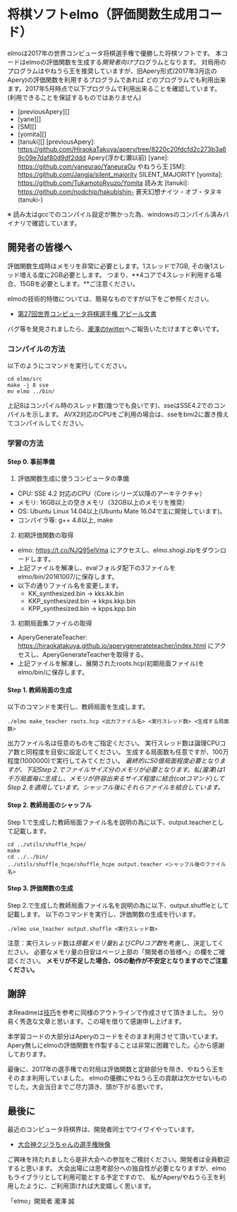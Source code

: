 # 将棋ソフトelmo（評価関数生成用コード）

elmoは2017年の世界コンピュータ将棋選手権で優勝した将棋ソフトです。
本コードはelmoの評価関数を生成する*開発者向け*プログラムとなります。
対局用のプログラムはやねうら王を推奨していますが、旧Apery形式(2017年3月迄のApery)の評価関数を利用するプログラムであれば
どのプログラムでも利用出来ます。2017年5月時点で以下プログラムで利用出来ることを確認しています。
(利用できることを保証するものではありません)
- [previousApery][]
- [yane][]
- [SM][] 
- [yomita][]
- [tanuki][]
[previousApery]: https://github.com/HiraokaTakuya/apery/tree/8220c20fdcfd2c273b3a69c09e7daf80d9df2ddd Apery(浮かむ瀬以前)
[yane]: https://github.com/yaneurao/YaneuraOu やねうら王
[SM]: https://github.com/Jangja/silent_majority SILENT_MAJORITY
[yomita]: https://github.com/TukamotoRyuzo/Yomita 読み太
[tanuki]: https://github.com/nodchip/hakubishin- 蒼天幻想ナイツ・オブ・タヌキ(tanuki-)

※ 読み太はgccでのコンパイル設定が無かった為、windowsのコンパイル済みバイナリで確認しています。

## 開発者の皆様へ

評価関数生成時はメモリを非常に必要とします。1スレッドで7GB, その後1スレッド増える度に2GB必要とします。
つまり、**4コアで4スレッド利用する場合、15GBを必要とします。**ご注意ください。

elmoの技術的特徴については、簡易なものですが以下をご参照ください。
- [第27回世界コンピュータ将棋選手権 アピール文書](http://www2.computer-shogi.org/wcsc27/appeal/elmo/elmo_wcsc27_appeal_r2_0.txt)

バグ等を発見されましたら、[瀧澤のtwitter](https://twitter.com/mktakizawa)へご報告いただけますと幸いです。

### コンパイルの方法

以下のようにコマンドを実行してください。

```
cd elmo/src
make -j 8 sse
mv elmo ../bin/
```
上記8はコンパイル時のスレッド数(幾つでも良いです)、sseはSSE4.2でのコンパイルを示します。
AVX2対応のCPUをご利用の場合は、sseをbmi2に置き換えてコンパイルしてください。

### 学習の方法

#### Step 0. 事前準備

1. 評価関数生成に使うコンピュータの準備
  - CPU: SSE 4.2 対応のCPU（Core iシリーズ以降のアーキテクチャ）
  - メモリ: 16GB以上の空きメモリ（32GB以上のメモリを推奨）
  - OS: Ubuntu Linux 14.04以上(Ubuntu Mate 16.04で主に開発しています)。
  - コンパイラ等: g++ 4.8以上, make
2. 初期評価関数の取得
  - elmo: https://t.co/NJQ95elVma にアクセスし、elmo.shogi.zipをダウンロードします。
  - 上記ファイルを解凍し、evalフォルダ配下の3ファイルをelmo/bin/20161007/に保存します。
  - 以下の通りファイル名を変更します。
    - KK_synthesized.bin → kks.kk.bin
    - KKP_synthesized.bin → kkps.kkp.bin
    - KPP_synthesized.bin → kpps.kpp.bin
3. 初期局面集ファイルの取得
  - AperyGenerateTeacher: https://hiraokatakuya.github.io/aperygenerateteacher/index.html にアクセスし、AperyGenerateTeacherを取得する。
  - 上記ファイルを解凍し、展開されたroots.hcp(初期局面ファイル)をelmo/bin/に保存します。

#### Step 1. 教師局面の生成

以下のコマンドを実行し、教師局面を生成します。

``` 
./elmo make_teacher roots.hcp <出力ファイル名> <実行スレッド数> <生成する局面数>
```

出力ファイル名は任意のものをご指定ください。
実行スレッド数は論理CPUコア数と同程度を目安に設定してください。
生成する局面数も任意ですが、100万程度(1000000)で実行してみてください。
*最終的に50億局面程度必要となりますが、下記Step 2.でファイルサイズ分のメモリが必要となります。私(瀧澤)は1千万局面毎に生成し、メモリが許容出来るサイズ程度に結合(catコマンド)してStep 2.を適用しています。シャッフル後にそれらファイルを結合しています。*

#### Step 2. 教師局面のシャッフル

Step 1.で生成した教師局面ファイル名を説明の為に以下、output.teacherとして記載します。
```
cd ../utils/shuffle_hcpe/
make
cd ../../bin/
../utils/shuffle_hcpe/shuffle_hcpe output.teacher <シャッフル後のファイル名>
```

#### Step 3. 評価関数の生成

Step 2.で生成した教師局面ファイル名を説明の為に以下、output.shuffleとして記載します。
以下のコマンドを実行し、評価関数の生成を行います。

```
./elmo use_teacher output.shuffle <実行スレッド数>
```

注意：実行スレッド数は*搭載メモリ量*および*CPUコア数*を考慮し、決定してください。
必要なメモリ量の目安はページ上部の「開発者の皆様へ」の欄をご確認ください。
**メモリが不足した場合、OSの動作が不安定となりますのでご注意ください。**

## 謝辞

本Readmeは[技巧](https://github.com/gikou-official/Gikou)を参考に同様のアウトラインで作成させて頂きました。
分り易く秀逸な文章と思います。この場を借りて感謝申し上げます。

本学習コードの大部分はAperyのコードをそのまま利用させて頂いています。
Apery無しにelmoの評価関数を作製することは非常に困難でした。心から感謝しております。

最後に、2017年の選手権での対局は評価関数と定跡部分を除き、やねうら王をそのまま利用していました。
elmoの優勝にやねうら王の貢献は欠かせないものでした。大会当日までご尽力頂き、頭が下がる思いです。

## 最後に

最近のコンピュータ将棋界は、開発者同士でワイワイやっています。
- [大合神クジラちゃんの選手権映像](https://www.youtube.com/channel/UCcwZkz7v1SY5-IGFRCrF-1Q)

ご興味を持たれましたら是非大会への参加をご検討ください。開発者は全員歓迎すると思います。
大会出場には思考部分への独自性が必要となりますが、elmoもライブラリとして利用可能とする予定ですので、
私がApery/やねうら王を利用したように、ご利用頂ければ大変嬉しく思います。

「elmo」開発者 瀧澤 誠